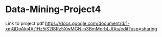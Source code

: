 # Data-Mining-Project4
Link to project pdf
https://docs.google.com/document/d/1-xmQDpAki4At1Hz5jS2I8Rz5XwMGN-p3BmMorbLJfAs/edit?usp=sharing
